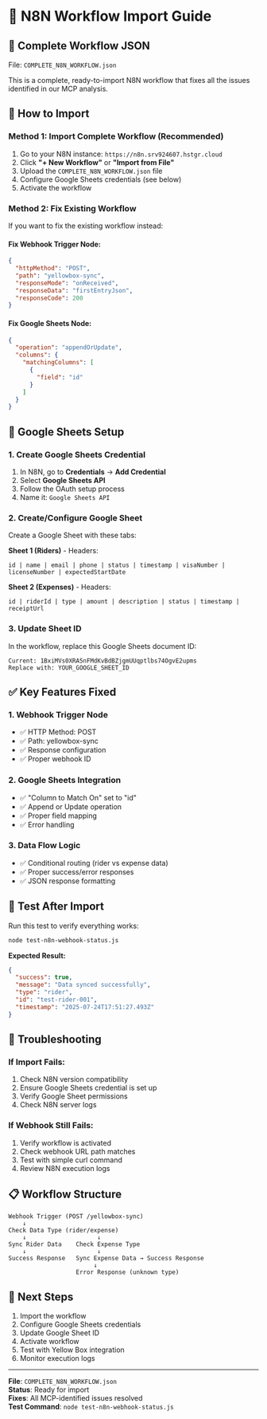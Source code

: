 # 🚀 N8N Workflow Import Guide

## 📁 **Complete Workflow JSON**
File: `COMPLETE_N8N_WORKFLOW.json`

This is a complete, ready-to-import N8N workflow that fixes all the issues identified in our MCP analysis.

## 🔧 **How to Import**

### Method 1: Import Complete Workflow (Recommended)
1. Go to your N8N instance: `https://n8n.srv924607.hstgr.cloud`
2. Click **"+ New Workflow"** or **"Import from File"**
3. Upload the `COMPLETE_N8N_WORKFLOW.json` file
4. Configure Google Sheets credentials (see below)
5. Activate the workflow

### Method 2: Fix Existing Workflow
If you want to fix the existing workflow instead:

#### Fix Webhook Trigger Node:
```json
{
  "httpMethod": "POST",
  "path": "yellowbox-sync",
  "responseMode": "onReceived",
  "responseData": "firstEntryJson",
  "responseCode": 200
}
```

#### Fix Google Sheets Node:
```json
{
  "operation": "appendOrUpdate",
  "columns": {
    "matchingColumns": [
      {
        "field": "id"
      }
    ]
  }
}
```

## 🔑 **Google Sheets Setup**

### 1. Create Google Sheets Credential
1. In N8N, go to **Credentials** → **Add Credential**
2. Select **Google Sheets API**
3. Follow the OAuth setup process
4. Name it: `Google Sheets API`

### 2. Create/Configure Google Sheet
Create a Google Sheet with these tabs:

**Sheet 1 (Riders)** - Headers:
```
id | name | email | phone | status | timestamp | visaNumber | licenseNumber | expectedStartDate
```

**Sheet 2 (Expenses)** - Headers:
```
id | riderId | type | amount | description | status | timestamp | receiptUrl
```

### 3. Update Sheet ID
In the workflow, replace this Google Sheets document ID:
```
Current: 1BxiMVs0XRA5nFMdKvBdBZjgmUUqptlbs74OgvE2upms
Replace with: YOUR_GOOGLE_SHEET_ID
```

## ✅ **Key Features Fixed**

### 1. Webhook Trigger Node
- ✅ HTTP Method: POST
- ✅ Path: yellowbox-sync  
- ✅ Response configuration
- ✅ Proper webhook ID

### 2. Google Sheets Integration
- ✅ "Column to Match On" set to "id"
- ✅ Append or Update operation
- ✅ Proper field mapping
- ✅ Error handling

### 3. Data Flow Logic
- ✅ Conditional routing (rider vs expense data)
- ✅ Proper success/error responses
- ✅ JSON response formatting

## 🧪 **Test After Import**

Run this test to verify everything works:
```bash
node test-n8n-webhook-status.js
```

**Expected Result:**
```json
{
  "success": true,
  "message": "Data synced successfully",
  "type": "rider",
  "id": "test-rider-001",
  "timestamp": "2025-07-24T17:51:27.493Z"
}
```

## 🔧 **Troubleshooting**

### If Import Fails:
1. Check N8N version compatibility
2. Ensure Google Sheets credential is set up
3. Verify Google Sheet permissions
4. Check N8N server logs

### If Webhook Still Fails:
1. Verify workflow is activated
2. Check webhook URL path matches
3. Test with simple curl command
4. Review N8N execution logs

## 📋 **Workflow Structure**

```
Webhook Trigger (POST /yellowbox-sync)
    ↓
Check Data Type (rider/expense)
    ↓                    ↓
Sync Rider Data    Check Expense Type
    ↓                    ↓
Success Response   Sync Expense Data → Success Response
                        ↓
                   Error Response (unknown type)
```

## 🎯 **Next Steps**

1. Import the workflow
2. Configure Google Sheets credentials
3. Update Google Sheet ID
4. Activate workflow
5. Test with Yellow Box integration
6. Monitor execution logs

---

**File**: `COMPLETE_N8N_WORKFLOW.json`  
**Status**: Ready for import  
**Fixes**: All MCP-identified issues resolved  
**Test Command**: `node test-n8n-webhook-status.js`